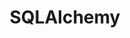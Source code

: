 ---
title: SQLAlchemy
weight: 1
variants: +flyte -serverless -byoc -byok
layout: py_example
example_file: /external/unionai-examples/flyte-integrations/flytekit-plugins/sql_plugin/sql_plugin/sql_alchemy.py
---